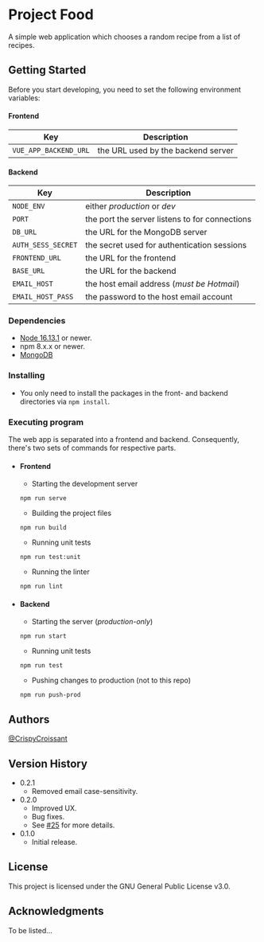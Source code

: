 # Project Food

A simple web application which chooses a random recipe from a list of recipes.

## Getting Started
Before you start developing, you need to set the following environment variables:

#### Frontend
| Key                   | Description                        |
|-----------------------|------------------------------------|
| `VUE_APP_BACKEND_URL` | the URL used by the backend server |

#### Backend
| Key                | Description                                    |
|--------------------|------------------------------------------------|
| `NODE_ENV`         | either *production* or *dev*                   |
| `PORT`             | the port the server listens to for connections |
| `DB_URL`           | the URL for the MongoDB server                 |
| `AUTH_SESS_SECRET` | the secret used for authentication sessions    |
| `FRONTEND_URL`     | the URL for the frontend                       |
| `BASE_URL`         | the URL for the backend                        |
| `EMAIL_HOST`       | the host email address (*must be Hotmail*)     |
| `EMAIL_HOST_PASS`  | the password to the host email account         |

### Dependencies

* [Node 16.13.1](https://nodejs.org) or newer.
* npm 8.x.x or newer.
* [MongoDB](https://www.mongodb.com/)

### Installing

* You only need to install the packages in the front- and backend directories via `npm install`.

### Executing program

The web app is separated into a frontend and backend. Consequently, there's two sets of commands for respective parts.

* #### Frontend
  * Starting the development server
  ```
  npm run serve
  ```
  * Building the project files
  ```
  npm run build
  ```
  * Running unit tests
  ```
  npm run test:unit
  ```
  * Running the linter
  ```
  npm run lint
  ```

* #### Backend
  * Starting the server (*production-only*)
  ```
  npm run start
  ```
  * Running unit tests
  ```
  npm run test
  ```
  * Pushing changes to production (not to this repo)
  ```
  npm run push-prod
  ```

## Authors  
[@CrispyCroissant](https://github.com/CrispyCroissant)

## Version History
* 0.2.1
  * Removed email case-sensitivity.
* 0.2.0
  * Improved UX.
  * Bug fixes.
  * See [#25](https://github.com/CrispyCroissant/project-food/pull/25) for more details.
* 0.1.0
  * Initial release. 

## License
This project is licensed under the GNU General Public License v3.0.

## Acknowledgments
To be listed...

